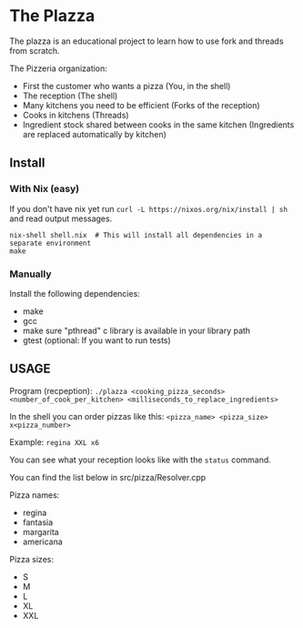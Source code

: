 # The Plazza

The plazza is an educational project to learn how to use fork and threads from scratch.

The Pizzeria organization:
- First the customer who wants a pizza (You, in the shell)
- The reception (The shell)
- Many kitchens you need to be efficient (Forks of the reception)
- Cooks in kitchens (Threads)
- Ingredient stock shared between cooks in the same kitchen (Ingredients are replaced automatically by kitchen)

## Install

### With Nix (easy)

If you don't have nix yet run `curl -L https://nixos.org/nix/install | sh` and read output messages.
```shell script
nix-shell shell.nix  # This will install all dependencies in a separate environment
make
```

### Manually

Install the following dependencies:
- make
- gcc
- make sure "pthread" c library is available in your library path
- gtest (optional: If you want to run tests)



## USAGE

Program (recpeption):
`./plazza <cooking_pizza_seconds> <number_of_cook_per_kitchen> <milliseconds_to_replace_ingredients>`

In the shell you can order pizzas like this:
`<pizza_name> <pizza_size> x<pizza_number>`

Example:
`regina XXL x6`

You can see what your reception looks like with the `status` command.

You can find the list below in src/pizza/Resolver.cpp

Pizza names:
- regina
- fantasia
- margarita
- americana

Pizza sizes:
- S
- M
- L
- XL
- XXL
